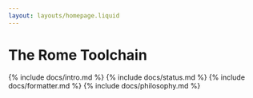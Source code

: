 ```yaml
---
layout: layouts/homepage.liquid
---
```


# The Rome Toolchain

{% include docs/intro.md %}
{% include docs/status.md %}
{% include docs/formatter.md %}
{% include docs/philosophy.md %}

